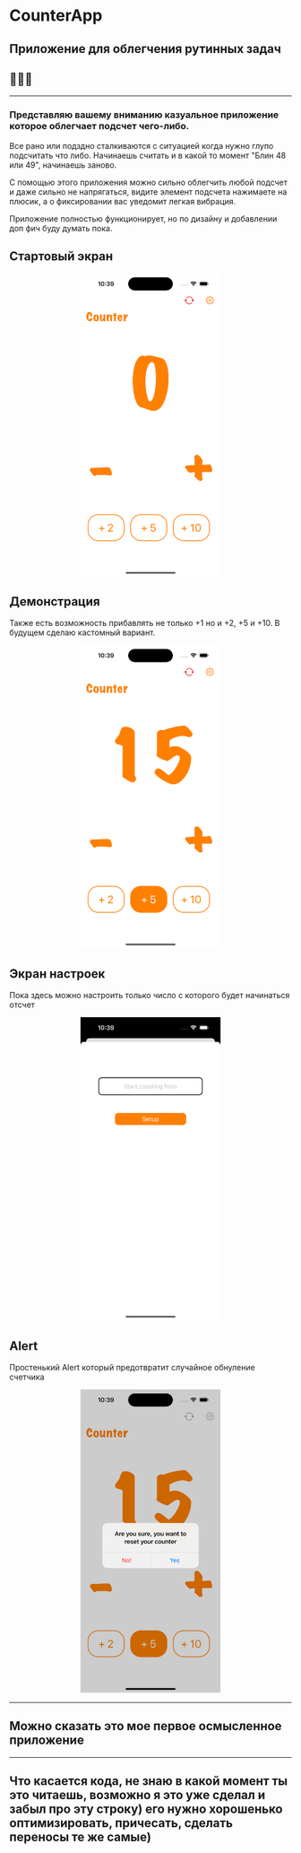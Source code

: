# CounterApp
## Приложение для облегчения рутинных задач
## 🦦🦦🦦

---

### Представляю вашему вниманию казуальное приложение которое облегчает подсчет чего-либо.
Все рано или подздно сталкиваются с ситуацией когда нужно глупо подсчитать что либо. Начинаешь считать и в какой то момент "Блин 48 или 49", начинаешь заново.

С помощью этого приложения можно сильно облегчить любой подсчет и даже сильно не напрягаться, видите элемент подсчета нажимаете на плюсик, а о фиксировании вас уведомит легкая вибрация.

Приложение полностью функционирует, но по дизайну и добавлении доп фич буду думать пока. 



## Стартовый экран
<div align="center">
  <img src="https://github.com/VurdIOS/CounterApp/blob/main/ScreenShotsForREADME/StartViewSH.png" width="250" height="541" alt="linkedin" />
</div>

## Демонстрация
Также есть возможность прибавлять не только +1 но и +2, +5 и +10. В будущем сделаю кастомный вариант.
<div align="center">
  <img src="https://github.com/VurdIOS/CounterApp/blob/main/ScreenShotsForREADME/demonstrationSH.png?raw=true" width="250" height="541" alt="linkedin" />
</div>

## Экран настроек
Пока здесь можно настроить только число с которого будет начинаться отсчет
<div align="center">
  <img src="https://github.com/VurdIOS/CounterApp/blob/main/ScreenShotsForREADME/SettingsSH.png?raw=true" width="250" height="541" alt="linkedin" />
</div>

## Alert
Простенький Alert который предотвратит случайное обнуление счетчика
<div align="center">
  <img src="https://github.com/VurdIOS/CounterApp/blob/main/ScreenShotsForREADME/AlertSH.png?raw=true" width="250" height="541" alt="linkedin" />
</div>


---


## Можно сказать это мое первое осмысленное приложение

---

## Что касается кода, не знаю в какой момент ты это читаешь, возможно я это уже сделал и забыл про эту строку) его нужно хорошенько оптимизировать, причесать, сделать переносы те же самые)





  
  
      
    
  
